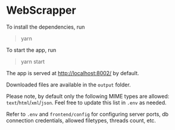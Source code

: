 # WebScrapper

To install the dependencies, run
> yarn

To start the app, run
> yarn start

The app is served at [http://localhost:8002/](http://localhost:8002/) by default.

Downloaded files are available in the `output` folder.

Please note, by default only the following MIME types are allowed: `text`/`html`/`xml`/`json`. Feel free to update this list in `.env` as needed.

Refer to `.env` and `frontend/config` for configuring server ports, db connection credentials, allowed filetypes, threads count, etc.
